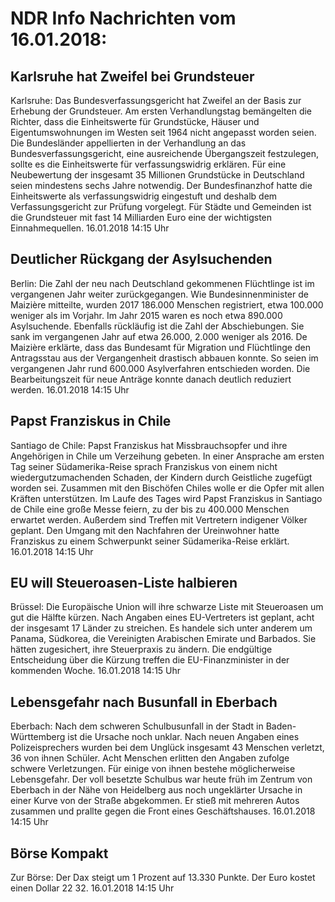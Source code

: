 # NDR Info Nachrichten vom 16.01.2018:


## Karlsruhe hat Zweifel bei Grundsteuer
Karlsruhe: Das Bundesverfassungsgericht hat Zweifel an der Basis zur Erhebung der Grundsteuer. Am ersten Verhandlungstag bemängelten die Richter, dass die Einheitswerte für Grundstücke, Häuser und Eigentumswohnungen im Westen seit 1964 nicht angepasst worden seien. Die Bundesländer appellierten in der Verhandlung an das Bundesverfassungsgericht, eine ausreichende Übergangszeit festzulegen, sollte es die
Einheitswerte für verfassungswidrig erklären. Für eine Neubewertung der insgesamt 35 Millionen Grundstücke in Deutschland seien mindestens sechs Jahre notwendig. Der Bundesfinanzhof hatte die Einheitswerte als verfassungswidrig eingestuft und deshalb dem Verfassungsgericht zur Prüfung vorgelegt. Für Städte und Gemeinden ist die Grundsteuer mit fast 14 Milliarden Euro eine der wichtigsten Einnahmequellen. 16.01.2018 14:15 Uhr 

## Deutlicher Rückgang der Asylsuchenden
Berlin: Die Zahl der neu nach Deutschland gekommenen Flüchtlinge ist im vergangenen Jahr weiter zurückgegangen. Wie Bundesinnenminister de Maizière mitteilte, wurden 2017 186.000 Menschen registriert, etwa 100.000 weniger als im Vorjahr. Im Jahr 2015 waren es noch etwa 890.000 Asylsuchende. Ebenfalls rückläufig ist die Zahl der Abschiebungen. Sie sank im vergangenen Jahr auf etwa 26.000, 2.000 weniger als 2016. De Maizière erklärte, dass das Bundesamt für Migration und Flüchtlinge den Antragsstau aus der Vergangenheit drastisch abbauen konnte. So seien im vergangenen Jahr rund 600.000 Asylverfahren entschieden worden. Die Bearbeitungszeit für neue Anträge konnte danach deutlich reduziert werden. 16.01.2018 14:15 Uhr 

## Papst Franziskus in Chile
Santiago de Chile: Papst Franziskus hat Missbrauchsopfer und ihre Angehörigen in Chile um Verzeihung gebeten. In einer Ansprache am ersten Tag seiner Südamerika-Reise sprach Franziskus von einem nicht wiedergutzumachenden Schaden, der Kindern durch Geistliche zugefügt worden sei. Zusammen mit den Bischöfen Chiles wolle er die Opfer mit allen Kräften unterstützen. Im Laufe des Tages wird Papst Franziskus in Santiago de Chile eine große Messe feiern, zu der bis zu 400.000 Menschen erwartet werden. Außerdem sind Treffen mit Vertretern indigener Völker geplant. Den Umgang mit den Nachfahren der Ureinwohner hatte Franziskus zu einem Schwerpunkt seiner Südamerika-Reise erklärt. 16.01.2018 14:15 Uhr 

## EU will Steueroasen-Liste halbieren
Brüssel: Die Europäische Union will ihre schwarze Liste mit Steueroasen um gut die Hälfte kürzen. Nach Angaben eines EU-Vertreters ist geplant, acht der insgesamt 17 Länder zu streichen. Es handele sich unter anderem um Panama, Südkorea, die Vereinigten Arabischen Emirate und Barbados. Sie hätten zugesichert, ihre Steuerpraxis zu ändern. Die endgültige Entscheidung über die Kürzung treffen die EU-Finanzminister in der kommenden Woche. 16.01.2018 14:15 Uhr 

## Lebensgefahr nach Busunfall in Eberbach
Eberbach: Nach dem schweren Schulbusunfall in der Stadt in Baden-Württemberg ist die Ursache noch unklar. Nach neuen Angaben eines Polizeisprechers wurden bei dem Unglück insgesamt 43 Menschen verletzt, 36 von ihnen Schüler. Acht Menschen erlitten den Angaben zufolge schwere Verletzungen. Für einige von ihnen bestehe möglicherweise Lebensgefahr. Der voll besetzte Schulbus war heute früh im Zentrum von Eberbach in der Nähe von Heidelberg aus noch ungeklärter Ursache in einer Kurve von der Straße abgekommen. Er stieß mit mehreren Autos zusammen und prallte gegen die Front eines Geschäftshauses. 16.01.2018 14:15 Uhr 

## Börse Kompakt
Zur Börse: Der Dax steigt um 1 Prozent auf 13.330 Punkte. Der Euro kostet einen Dollar 22 32. 16.01.2018 14:15 Uhr 
